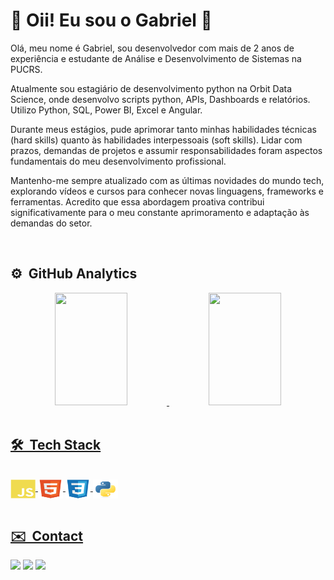 <h1>👾 Oii! Eu sou o Gabriel 🤖</h1>
<p>Olá, meu nome é Gabriel, sou desenvolvedor com mais de 2 anos de experiência e estudante de Análise e Desenvolvimento de Sistemas na PUCRS.

Atualmente sou estagiário de desenvolvimento python na Orbit Data Science, onde desenvolvo scripts python, APIs, Dashboards e relatórios. Utilizo Python, SQL, Power BI, Excel e Angular.

Durante meus estágios, pude aprimorar tanto minhas habilidades técnicas (hard skills) quanto às habilidades interpessoais (soft skills). Lidar com prazos, demandas de projetos e assumir responsabilidades foram aspectos fundamentais do meu desenvolvimento profissional.

Mantenho-me sempre atualizado com as últimas novidades do mundo tech, explorando vídeos e cursos para conhecer novas linguagens, frameworks e ferramentas. Acredito que essa abordagem proativa contribui significativamente para o meu constante aprimoramento e adaptação às demandas do setor. 
</p><br>

## ⚙️ &nbsp;GitHub Analytics
<div align="center">
  <a href="https://github.com/GabrielGarcoaRodrigues">
  <img width="48%" height="180em" src="https://github-readme-stats.vercel.app/api?username=GabrielGarcoaRodrigues&show_icons=true&theme=merko"/>
  <img width="48%" height="180em" src="https://github-readme-stats.vercel.app/api/top-langs/?username=GabrielGarcoaRodrigues&layout=compact&theme=merko"/>
</div>
<br>

## 🛠️ &nbsp;Tech Stack
<div style="display: inline_block"><br>
  <img align="center" alt="Js" height="30" width="40" src="https://raw.githubusercontent.com/devicons/devicon/master/icons/javascript/javascript-plain.svg">
  <img align="center" alt="Rafa-HTML" height="30" width="40" src="https://raw.githubusercontent.com/devicons/devicon/master/icons/html5/html5-original.svg">
  <img align="center" alt="Rafa-CSS" height="30" width="40" src="https://raw.githubusercontent.com/devicons/devicon/master/icons/css3/css3-original.svg">
  <img align="center" alt="Rafa-Python" height="30" width="40" src="https://raw.githubusercontent.com/devicons/devicon/master/icons/python/python-original.svg">
</div>
<br>

  ## ✉️ &nbsp;Contact
 
<div> 
  <a href="https://instagram.com/gabrielgrxo" target="_blank"><img src="https://img.shields.io/badge/-Instagram-%23E4405F?style=for-the-badge&logo=instagram&logoColor=white" target="_blank"></a>
  <a href = "mailto:gabrielgarcoarodrigues@gmail.com"><img src="https://img.shields.io/badge/-Gmail-%23333?style=for-the-badge&logo=gmail&logoColor=white" target="_blank"></a>
  <a href="https://www.linkedin.com/in/gabrielgarcoarodrigues/" target="_blank"><img src="https://img.shields.io/badge/-LinkedIn-%230077B5?style=for-the-badge&logo=linkedin&logoColor=white" target="_blank"></a>  
</div>
